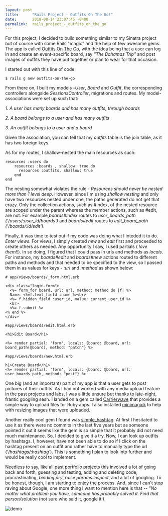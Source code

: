 ```yaml
---
layout: post
title:      "Rails Project - Outfits On The Go!"
date:       2018-08-14 23:07:45 -0400
permalink:  rails_project_-_outfits_on_the_go
---
```



For this project, I decided to build something similar to my Sinatra project but of course with some Rails "magic" and the help of few awesome gems. The app is called [Outfits On The Go]('https://github.com/kriti-rai/outfits-on-the-go'), with the idea being that a user can log in and create an event-specific board, say *"The Bahamas Trip"* and post images of outfits they have put together or plan to wear for that occasion. 

I started out with this line of code: 

`$ rails g new outfits-on-the-go`

From there on, I built my models  -*User*, *Board* and *Outfit*, the corresponding controllers alongside *SessionsController*, migrations and routes. My model-associations were set up such that:

*1. A user has many boards and has many outfits, through boards*

*2. A board belongs to a user and has many outfits*
		
*3. An outfit belongs to a user and a board*

Given the association, you can tell that my *outfits* table is the join table, as it has two foreign keys.
 
As for my routes, I shallow-nested the main resources as such:

```
resources :users do
    resources :boards , shallow: true do
      resources :outfits, shallow: true
    end
end
```

The nesting somewhat violates the rule -  *Resources should never be nested more than 1 level deep*. However, since I'm using *shallow nesting* and only have two resources nested under one, the paths generated do not get that crazy. Only the collection actions, such as #index, of the nested resource  are scoped under the parent whereas the member actions, such as #edit, are not.  For example,*boards#index* routes to *user_boards_path ('/users/:user_id/boards')* and *boards#edit* routes to *edit_board_path ('/boards/:id/edit')*.

Finally, it was time to test out if my code was doing what I inteded it to do. *Enter views*. For views, I simply created *new* and *edit* first and proceeded to create others as needed. Any opportunity I saw, I used partials ( *love them!!*). In so doing, I figured that I could pass in urls and methods as *locals*. For instance, my *boards#edit* and *boards#new* actions routed to different paths and methods and that needed to be specified to the view, so I passed them in as values for keys - *:url* and *:method* as shown below:


```
# app/views/boards/_form.html.erb

<div class="login-form">
  <%= form_for board, url: url, method: method do |f| %>
  Name: <%=f.text_field :name %><br>
  <%= f.hidden_field :user_id, value: current_user.id %>
  <br>
  <%= f.submit %>
<% end %>
</div>

#app/views/boards/edit.html.erb

<h1>Edit Board</h1>

<%= render partial: 'form', locals: {board: @board, url: board_path(@board), method: "patch"} %>

#app/views/boards/new.html.erb

h1>Create Board</h1>
<%= render partial: 'form', locals: {board: @board, url: user_boards_path, method: "post"} %>
```

One big (and an important) part of my app is that a user gets to post pictures of their outfits. As I had not worked with any media upload feature in the past projects and labs, I was a little unsure but thanks to late-night, frantic googling sesh. I landed on a gem called [Carrierwave](https://github.com/carrierwaveuploader/carrierwave) that provides a simple way to upload files for Ruby apps. I also installed  [minimagick](https://github.com/minimagick/minimagick) to help with resizing images that were uploaded. 

Another really cool gem I found was [simple_hashtag](https://github.com/ralovely/simple_hashtag). At first I hesitated to use it as there were no commits in the last five years but as someone pointed it out it seems like the gem is so simple that it probably did not need much maintenance. So, I decided to give it a try. Now, I can look up outfits by hashtags. I, however, have not been able to do so if I click on the hashtag present on an outfit and rather have to manually type the url (*'/hashtags/:hashtag'*). This is something I plan to look into further and would be really cool to implement.

Needless to say, like all past portfolio projects this involved a lot of going back and forth, guessing and testing, adding and deleting code, procrastinating, *binding.pry*, *raise params.inspect*, and a lot of googling. To be honest, though, I am starting to enjoy the process. And, since I can't stop raving about Google, one more thing I want to mention here is that -- *"No matter what problem you have, someone has probably solved it. Find that person/solution* (not sure who said it, google it!).

![demo](http://icodeyounot.com/rails_project_-_outfits_on_the_go)


